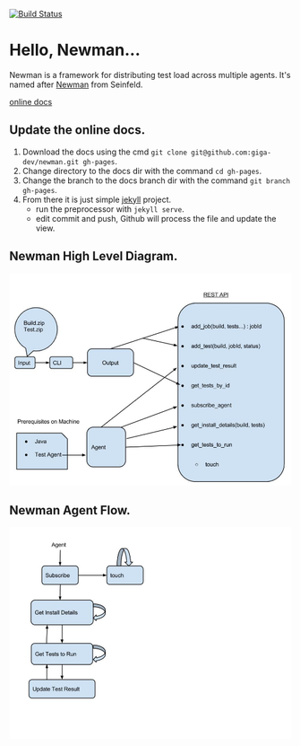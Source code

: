 [![Build Status](https://travis-ci.org/giga-dev/newman.svg?branch=master)](https://travis-ci.org/giga-dev/newman) 


# Hello, Newman...

Newman is a framework for distributing test load across multiple agents. It's named after [Newman](http://en.wikipedia.org/wiki/Newman_%28Seinfeld%29) from Seinfeld.

[online docs](http://giga-dev.github.io/newman/docs/index.html)

## Update the online docs.

1. Download the docs using the cmd `git clone git@github.com:giga-dev/newman.git gh-pages`.
2. Change directory to the docs dir with the command `cd gh-pages`.
3. Change the branch to the docs branch dir with the command `git branch gh-pages`.
4. From there it is just simple [jekyll](http://jekyllrb.com/) project.
    * run the preprocessor with `jekyll serve`.
    * edit commit and push, Github will process the file and update the view.
    
## Newman High Level Diagram.

![Newman-High-Level.jpg](/docs/diagrams/Newman-High-Level.jpg)

## Newman Agent Flow.

![Newman-Agent-State-Machine.jpg](/docs/diagrams/Newman-Agent-State-Machine.jpg)